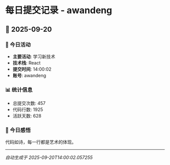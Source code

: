 # 每日提交记录 - awandeng

## 📅 2025-09-20

### 🎯 今日活动
- **主要活动**: 学习新技术
- **技术栈**: React
- **提交时间**: 14:00:02
- **账号**: awandeng

### 📊 统计信息
- 总提交次数: 457
- 代码行数: 1925
- 活跃天数: 628

### 💭 今日感悟
代码如诗，每一行都是艺术的体现。

---
*自动生成于 2025-09-20T14:00:02.057255*
